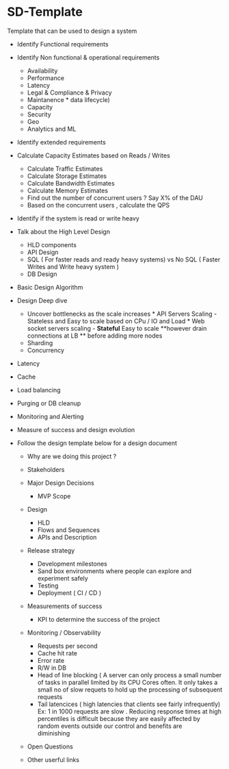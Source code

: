 # SD-Template
Template that can be used to design a system


*  Identify Functional requirements
*  Identify Non functional & operational requirements    
      * Availability
      * Performance
      * Latency
      * Legal & Compliance & Privacy
      * Maintanence * data lifecycle)
      * Capacity
      * Security
      * Geo
      * Analytics and ML
*  Identify extended requirements
*  Calculate Capacity Estimates based on Reads / Writes
      * Calculate Traffic Estimates
      * Calculate Storage Estimates
      * Calculate Bandwidth Estimates
      * Calculate Memory Estimates
      * Find out the number of concurrent users ? Say X% of the DAU
      * Based on the concurrent users , calculate the QPS
*  Identify if the system is read or write heavy
*  Talk about the High Level Design
      * HLD components
      * API Design
      * SQL ( For faster reads and ready heavy systems)  vs No SQL  ( Faster Writes and Write heavy system )
      * DB Design
*  Basic Design Algorithm
*  Design Deep dive
     *  Uncover bottlenecks as the scale increases
            * API Servers Scaling - Stateless and Easy to scale based on CPu / IO and Load
            * Web socket servers scaling  - **Stateful** Easy to scale **however drain connections at LB ** before adding more nodes
     *  Sharding 
     *  Concurrency 
*  Latency
*  Cache
*  Load balancing
* Purging or DB cleanup
*  Monitoring and Alerting
*  Measure of success and design evolution

* Follow the design template below for a design document
     * Why are we doing this project ?
     * Stakeholders
     * Major Design Decisions
          * MVP Scope
     * Design
          * HLD
          * Flows and Sequences
          * APIs and Description
     * Release strategy
          * Development milestones
          * Sand box environments where people can explore and experiment safely
          * Testing
          * Deployment ( CI / CD ) 
     * Measurements of success
          * KPI to determine the success of the project
     * Monitoring / Observability
          * Requests per second
          * Cache hit rate
          * Error rate 
          * R/W in DB     
          * Head of line blocking ( A server can only process a small number of tasks in parallel limited by its CPU Cores often. It only takes a small no 
            of slow requets to hold up the processing of subsequent requests
          * Tail latencices ( high latencies that clients see fairly infrequently)  Ex: 1 in 1000 requests are slow . 
            Reducing response times at high percentiles is difficult because they are easily affected by random events outside our control and benefits are      
            diminishing
            
     * Open Questions
     * Other userful links
                          
    

